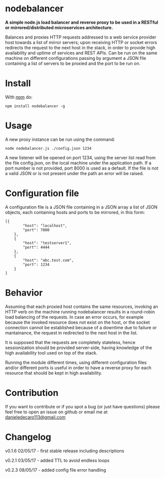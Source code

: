 nodebalancer
============

**A simple node.js load balancer and reverse proxy to be used in a RESTful or mirrored/distributed microservices architecture.**

Balances and proxies HTTP requests addressed to a web service provider host towards a list of mirror servers; upon receiving HTTP or socket errors redirects the request to the next host in the stack, in order to provide high availability and uptime of services and REST APIs.
Can be run on the same machine on different configurations passing by argument a JSON file containing a list of servers to be proxied and the port to be run on.

# Install
With [npm](https://www.npmjs.com/) do:

```
npm install nodebalancer -g
```

# Usage
A new proxy instance can be run using the command:
```
node nodebalancer.js ./config.json 1234
```

A new listener will be opened on port 1234, using the server list read from the file config.json, on the local machine under the application path. If a port number is not provided, port 8000 is used as a default.
If the file is not a valid JSON or is not present under the path an error will be raised.

# Configuration file

A configuration file is a JSON file containing in a JSON array a list of JSON objects, each containing hosts and ports to be mirrored, in this form:
```
[{
		"host": "localhost",
		"port": 7800
	},
	{
		"host": "testserver1",
		"port": 4444
	},
	{
		"host": "abc.test.com",
		"port": 1234
	}
]
```

# Behavior

Assuming that each proxied host contains the same resources, invoking an HTTP verb on the machine running nodebalancer results in a round-robin load balancing of the requests. In case an error occurs, for example because the invoked resource does not exist on the host, or the socket connection cannot be established because of a downtime due to failure or mantainance, the request in redirected to the next host in the list.

It is supposed that the requests are completely stateless, hence sessionization should be provided server-side, having knowledge of the high availability tool used on top of the stack.

Running the module different times, using different configuration files and/or different ports is useful in order to have a reverse proxy for each resource that should be kept in high availability.

# Contribution

If you want to contribute or if you spot a bug (or just have questions) please feel free to open an issue on github or email me at danieledecaro113@gmail.com

# Changelog

v0.1.6 02/05/17 - first stable release including descriptions

v0.2.1 03/05/17 - added TTL to avoid endless loops

v0.2.3 08/05/17 - added config file error handling